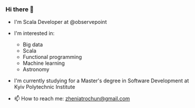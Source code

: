 ### Hi there 👋

- I'm Scala Developer at @observepoint

- I'm interested in:  
  - Big data  
  - Scala  
  - Functional programming  
  - Machine learning  
  - Astronomy  

- I'm currently studying for a Master's degree in Software Development at Kyiv Polytechnic Institute

- 📫 How to reach me: zheniatrochun@gmail.com
